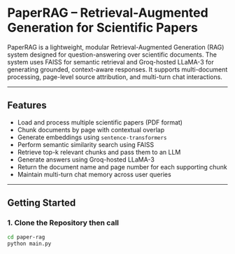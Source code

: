 # PaperRAG – Retrieval-Augmented Generation for Scientific Papers

PaperRAG is a lightweight, modular Retrieval-Augmented Generation (RAG) system designed for question-answering over scientific documents. The system uses FAISS for semantic retrieval and Groq-hosted LLaMA-3 for generating grounded, context-aware responses. It supports multi-document processing, page-level source attribution, and multi-turn chat interactions.

---

## Features

- Load and process multiple scientific papers (PDF format)
- Chunk documents by page with contextual overlap
- Generate embeddings using `sentence-transformers`
- Perform semantic similarity search using FAISS
- Retrieve top-k relevant chunks and pass them to an LLM
- Generate answers using Groq-hosted LLaMA-3
- Return the document name and page number for each supporting chunk
- Maintain multi-turn chat memory across user queries

---

## Getting Started

### 1. Clone the Repository then call

```bash
cd paper-rag
python main.py
